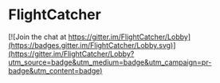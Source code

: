 # FlightCatcher

[![Join the chat at https://gitter.im/FlightCatcher/Lobby](https://badges.gitter.im/FlightCatcher/Lobby.svg)](https://gitter.im/FlightCatcher/Lobby?utm_source=badge&utm_medium=badge&utm_campaign=pr-badge&utm_content=badge)